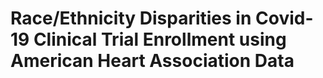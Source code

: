 # Race/Ethnicity Disparities in Covid-19 Clinical Trial Enrollment using American Heart Association Data

